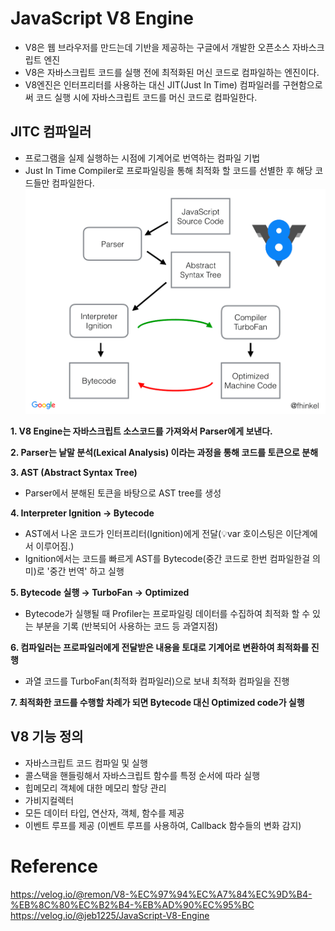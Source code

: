 # JavaScript V8 Engine
- V8은 웹 브라우저를 만드는데 기반을 제공하는 구글에서 개발한 오픈소스 자바스크립트 엔진
- V8은 자바스크립트 코드를 실행 전에 최적화된 머신 코드로 컴파일하는 엔진이다.
- V8엔진은 인터프리터를 사용하는 대신 JIT(Just In Time) 컴파일러를 구현함으로써 코드 실행 시에 자바스크립트 코드를 머신 코드로 컴파일한다.

## JITC 컴파일러
- 프로그램을 실제 실행하는 시점에 기계어로 번역하는 컴파일 기법
- Just In Time Compiler로 프로파일링을 통해 최적화 할 코드를 선별한 후 해당 코드들만 컴파일한다. 
![Alt text](image.png)

**1. V8 Engine는 자바스크립트 소스코드를 가져와서 Parser에게 보낸다.**  

**2. Parser는 낱말 분석(Lexical Analysis) 이라는 과정을 통해 코드를 토큰으로 분해**  

**3. AST (Abstract Syntax Tree)**
- Parser에서 분해된 토큰을 바탕으로 AST tree를 생성  

**4. Interpreter Ignition → Bytecode**  
- AST에서 나온 코드가 인터프리터(Ignition)에게 전달(💡var 호이스팅은 이단계에서 이루어짐.)  
- Ignition에서는 코드를 빠르게 AST를 Bytecode(중간 코드로 한번 컴파일한걸 의미)로 '중간 번역' 하고 실행

**5. Bytecode 실행 → TurboFan → Optimized**  
- Bytecode가 실행될 때 Profiler는 프로파일링 데이터를 수집하여 최적화 할 수 있는 부분을 기록 (반복되어 사용하는 코드 등 과열지점) 

**6. 컴파일러는 프로파일러에게 전달받은 내용을 토대로 기계어로 변환하여 최적화를 진행**
- 과열 코드를 TurboFan(최적화 컴파일러)으로 보내 최적화 컴파일을 진행   

**7. 최적화한 코드를 수행할 차례가 되면 Bytecode 대신 Optimized code가 실행**

## V8 기능 정의
- 자바스크립트 코드 컴파일 및 실행
- 콜스택을 핸들링해서 자바스크립트 함수를 특정 순서에 따라 실행
- 힙메모리 객체에 대한 메모리 할당 관리
- 가비지컬렉터
- 모든 데이터 타입, 연산자, 객체, 함수를 제공
- 이벤트 루프를 제공 (이벤트 루프를 사용하여, Callback 함수들의 변화 감지)
# Reference
https://velog.io/@remon/V8-%EC%97%94%EC%A7%84%EC%9D%B4-%EB%8C%80%EC%B2%B4-%EB%AD%90%EC%95%BC
https://velog.io/@jeb1225/JavaScript-V8-Engine